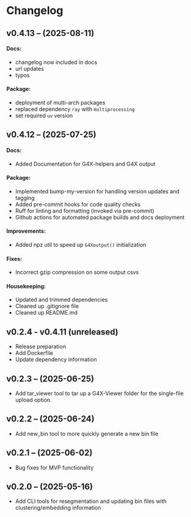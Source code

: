 
# Changelog

## v0.4.13 – (2025-08-11)

#### Docs:
- changelog now included in docs
- url updates
- typos

#### Package:
- deployment of multi-arch packages
- replaced dependency `ray` with `multiprocessing`
- set required `uv` version


## v0.4.12 – (2025-07-25)

#### Docs:
- Added Documentation for G4X-helpers and G4X output

#### Package:
- Implemented bump-my-version for handling version updates and tagging
- Added pre-commit hooks for code quality checks
- Ruff for linting and formatting (invoked via pre-commit)
- Github actions for automated package builds and docs deployment

#### Improvements:
- Added npz util to speed up `G4Xoutput()` initialization

#### Fixes:
- Incorrect gzip compression on some output csvs

#### Housekeeping:
- Updated and trimmed dependencies
- Cleaned up .gitignore file
- Cleaned up README.md


## v0.2.4 - v0.4.11 (unreleased)

- Release preparation
- Add Dockerfile
- Update dependency information


## v0.2.3 – (2025-06-25)

- Add tar_viewer tool to tar up a G4X-Viewer folder for the single-file upload option.


## v0.2.2 – (2025-06-24)

- Add new_bin tool to more quickly generate a new bin file


## v0.2.1 – (2025-06-02)

- Bug fixes for MVP functionality


## v0.2.0 – (2025-05-16)

- Add CLI tools for resegmentation and updating bin files with clustering/embedding information
